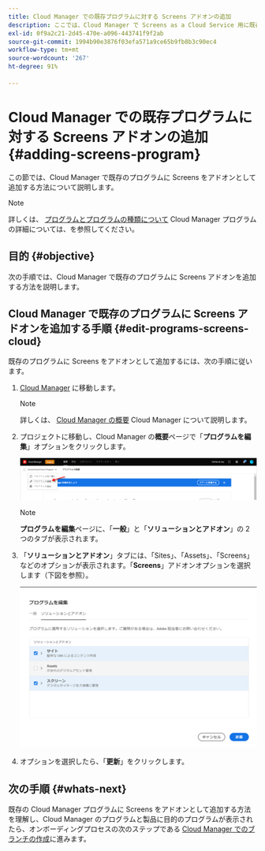 ```yaml
---
title: Cloud Manager での既存プログラムに対する Screens アドオンの追加
description: ここでは、Cloud Manager で Screens as a Cloud Service 用に既存のプログラムに Screens アドオンを追加する方法について説明します。
exl-id: 0f9a2c21-2d45-470e-a096-443741f9f2ab
source-git-commit: 1994b90e3876f03efa571a9ce65b9fb8b3c90ec4
workflow-type: tm+mt
source-wordcount: '267'
ht-degree: 91%

---
```


# Cloud Manager での既存プログラムに対する Screens アドオンの追加 {#adding-screens-program}

この節では、Cloud Manager で既存のプログラムに Screens をアドオンとして追加する方法について説明します。

>[!NOTE]
>詳しくは、 [プログラムとプログラムの種類について](https://experienceleague.adobe.com/docs/experience-manager-cloud-service/onboarding/getting-access/understand-program-types.html?lang=ja) Cloud Manager プログラムの詳細については、を参照してください。

## 目的 {#objective}

次の手順では、Cloud Manager で既存のプログラムに Screens アドオンを追加する方法を説明します。

## Cloud Manager で既存のプログラムに Screens アドオンを追加する手順 {#edit-programs-screens-cloud}

既存のプログラムに Screens をアドオンとして追加するには、次の手順に従います。

1. [Cloud Manager](https://my.cloudmanager.adobe.com/) に移動します。

   >[!NOTE]
   >詳しくは、 [Cloud Manager の概要](https://experienceleague.adobe.com/docs/experience-manager-cloud-service/onboarding/onboarding-concepts/cloud-manager-introduction.html?lang=ja) Cloud Manager について説明します。

1. プロジェクトに移動し、Cloud Manager の&#x200B;**概要**&#x200B;ページで「**プログラムを編集**」オプションをクリックします。

   ![画像](/help/screens-cloud/assets/onboarding/add-onexisting1.png)

   >[!NOTE]
   >**プログラムを編集**&#x200B;ページに、「**一般**」と「**ソリューションとアドオン**」の 2 つのタブが表示されます。

1. 「**ソリューションとアドオン**」タブには、「Sites」、「Assets」、「Screens」などのオプションが表示されます。「**Screens**」アドオンオプションを選択します（下図を参照）。

   ![画像](/help/screens-cloud/assets/onboarding/add-onexisting2.png)

1. オプションを選択したら、「**更新**」をクリックします。

## 次の手順 {#whats-next}

既存の Cloud Manager プログラムに Screens をアドオンとして追加する方法を理解し、Cloud Manager のプログラムと製品に目的のプログラムが表示されたら、オンボーディングプロセスの次のステップである [Cloud Manager でのブランチの作成](/help/screens-cloud/onboarding-screens-cloud/creating-a-branch.md)に進みます。
